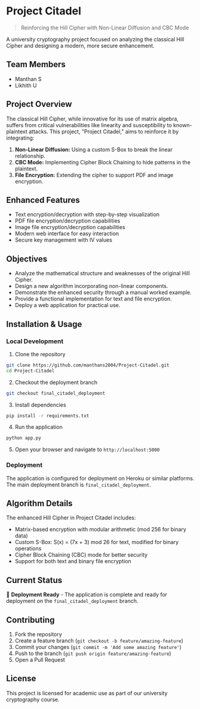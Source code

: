 
# Project Citadel

> Reinforcing the Hill Cipher with Non-Linear Diffusion and CBC Mode

A university cryptography project focused on analyzing the classical Hill Cipher and designing a modern, more secure enhancement.

## Team Members
- Manthan S 
- Likhith U

## Project Overview
The classical Hill Cipher, while innovative for its use of matrix algebra, suffers from critical vulnerabilities like linearity and susceptibility to known-plaintext attacks. This project, "Project Citadel," aims to reinforce it by integrating:
1.  **Non-Linear Diffusion:** Using a custom S-Box to break the linear relationship.
2.  **CBC Mode:** Implementing Cipher Block Chaining to hide patterns in the plaintext.
3.  **File Encryption:** Extending the cipher to support PDF and image encryption.

## Enhanced Features
- Text encryption/decryption with step-by-step visualization
- PDF file encryption/decryption capabilities
- Image file encryption/decryption capabilities
- Modern web interface for easy interaction
- Secure key management with IV values

## Objectives
- Analyze the mathematical structure and weaknesses of the original Hill Cipher.
- Design a new algorithm incorporating non-linear components.
- Demonstrate the enhanced security through a manual worked example.
- Provide a functional implementation for text and file encryption.
- Deploy a web application for practical use.

## Installation & Usage

### Local Development
1. Clone the repository
```bash
git clone https://github.com/manthans2004/Project-Citadel.git
cd Project-Citadel
```

2. Checkout the deployment branch
```bash
git checkout final_citadel_deployment
```

3. Install dependencies
```bash
pip install -r requirements.txt
```

4. Run the application
```bash
python app.py
```

5. Open your browser and navigate to `http://localhost:5000`

### Deployment
The application is configured for deployment on Heroku or similar platforms. The main deployment branch is `final_citadel_deployment`.

## Algorithm Details
The enhanced Hill Cipher in Project Citadel includes:
- Matrix-based encryption with modular arithmetic (mod 256 for binary data)
- Custom S-Box: S(x) = (7x + 3) mod 26 for text, modified for binary operations
- Cipher Block Chaining (CBC) mode for better security
- Support for both text and binary file encryption

## Current Status
🚀 **Deployment Ready** - The application is complete and ready for deployment on the `final_citadel_deployment` branch.



## Contributing
1. Fork the repository
2. Create a feature branch (`git checkout -b feature/amazing-feature`)
3. Commit your changes (`git commit -m 'Add some amazing feature'`)
4. Push to the branch (`git push origin feature/amazing-feature`)
5. Open a Pull Request

## License
This project is licensed for academic use as part of our university cryptography course.
```

